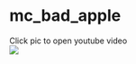 # mc_bad_apple

Click pic to open youtube video  
[![](http://img.youtube.com/vi/-e4oKmbGnDM/0.jpg)](http://www.youtube.com/watch?v=-e4oKmbGnDM "Video here")
